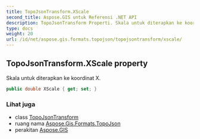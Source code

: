 ```yaml
---
title: TopoJsonTransform.XScale
second_title: Aspose.GIS untuk Referensi .NET API
description: TopoJsonTransform Properti. Skala untuk diterapkan ke koordinat X.
type: docs
weight: 20
url: /id/net/aspose.gis.formats.topojson/topojsontransform/xscale/
---
```

## TopoJsonTransform.XScale property

Skala untuk diterapkan ke koordinat X.

```csharp
public double XScale { get; set; }
```

### Lihat juga

* class [TopoJsonTransform](../)
* ruang nama [Aspose.Gis.Formats.TopoJson](../../topojsontransform/)
* perakitan [Aspose.GIS](../../../)


